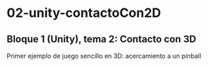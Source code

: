 # 02-unity-contactoCon2D

## Bloque 1 (Unity), tema 2: Contacto con 3D

Primer ejemplo de juego sencillo en 3D: acercamiento a un pinball